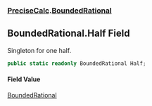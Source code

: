 ### [PreciseCalc](PreciseCalc.md 'PreciseCalc').[BoundedRational](PreciseCalc.BoundedRational.md 'PreciseCalc.BoundedRational')

## BoundedRational.Half Field

Singleton for one half.

```csharp
public static readonly BoundedRational Half;
```

#### Field Value
[BoundedRational](PreciseCalc.BoundedRational.md 'PreciseCalc.BoundedRational')